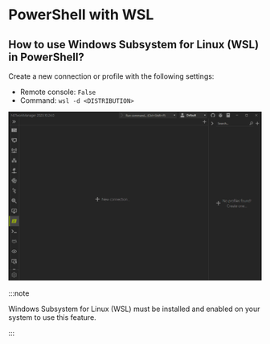 # PowerShell with WSL

## How to use Windows Subsystem for Linux (WSL) in PowerShell?

Create a new connection or profile with the following settings:

- Remote console: `False`
- Command: `wsl -d <DISTRIBUTION>`

![PowerShell with WSL](../img/powershell-wsl.gif)

:::note

Windows Subsystem for Linux (WSL) must be installed and enabled on your system to use this feature.

:::
